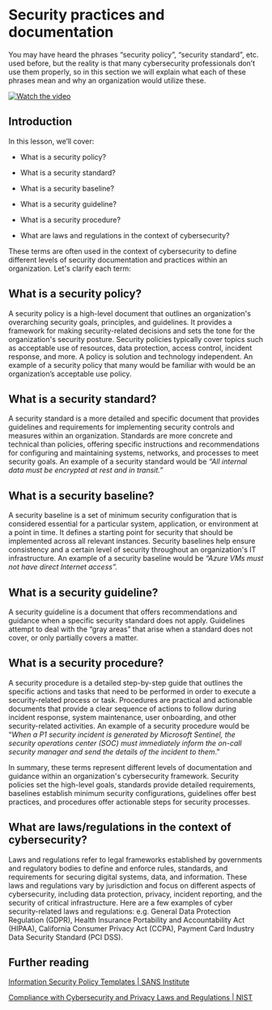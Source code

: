 # Security practices and documentation 

You may have heard the phrases “security policy”, “security standard”, etc. used before, but the reality is that many cybersecurity professionals don’t use them properly, so in this section we will explain what each of these phrases mean and why an organization would utilize these.

[![Watch the video](images/1-4_placeholder.png)](https://learn-video.azurefd.net/vod/player?id=fb8667f3-a627-495a-9fa1-6a7aa9dcf07e)

## Introduction

In this lesson, we’ll cover:

 - What is a security policy?
   
 - What is a security standard?

   

 - What is a security baseline?

   

 - What is a security guideline?
 - What is a security procedure?

   

 - What are laws and regulations in the context of cybersecurity?

These terms are often used in the context of cybersecurity to define different levels of security documentation and practices within an organization. Let's clarify each term:

## What is a security policy?

A security policy is a high-level document that outlines an organization's overarching security goals, principles, and guidelines. It provides a framework for making security-related decisions and sets the tone for the organization's security posture. Security policies typically cover topics such as acceptable use of resources, data protection, access control, incident response, and more. A policy is solution and technology independent. An example of a security policy that many would be familiar with would be an organization’s acceptable use policy.

## What is a security standard?

A security standard is a more detailed and specific document that provides guidelines and requirements for implementing security controls and measures within an organization. Standards are more concrete and technical than policies, offering specific instructions and recommendations for configuring and maintaining systems, networks, and processes to meet security goals. An example of a security standard would be _“All internal data must be encrypted at rest and in transit.”_

## What is a security baseline?

A security baseline is a set of minimum security configuration that is considered essential for a particular system, application, or environment at a point in time. It defines a starting point for security that should be implemented across all relevant instances. Security baselines help ensure consistency and a certain level of security throughout an organization's IT infrastructure. An example of a security baseline would be _“Azure VMs must not have direct Internet access”._

## What is a security guideline?

A security guideline is a document that offers recommendations and guidance when a specific security standard does not apply. Guidelines attempt to deal with the “gray areas” that arise when a standard does not cover, or only partially covers a matter.

## What is a security procedure?

A security procedure is a detailed step-by-step guide that outlines the specific actions and tasks that need to be performed in order to execute a security-related process or task. Procedures are practical and actionable documents that provide a clear sequence of actions to follow during incident response, system maintenance, user onboarding, and other security-related activities. An example of a security procedure would be “_When a P1 security incident is generated by Microsoft Sentinel, the security operations center (SOC) must immediately inform the on-call security manager and send the details of the incident to them_.”

In summary, these terms represent different levels of documentation and guidance within an organization's cybersecurity framework. Security policies set the high-level goals, standards provide detailed requirements, baselines establish minimum security configurations, guidelines offer best practices, and procedures offer actionable steps for security processes.

## What are laws/regulations in the context of cybersecurity?

Laws and regulations refer to legal frameworks established by governments and regulatory bodies to define and enforce rules, standards, and requirements for securing digital systems, data, and information. These laws and regulations vary by jurisdiction and focus on different aspects of cybersecurity, including data protection, privacy, incident reporting, and the security of critical infrastructure. Here are a few examples of cyber security-related laws and regulations: e.g. General Data Protection Regulation (GDPR), Health Insurance Portability and Accountability Act (HIPAA), California Consumer Privacy Act (CCPA), Payment Card Industry Data Security Standard (PCI DSS).

## Further reading

[Information Security Policy Templates | SANS Institute](https://www.sans.org/information-security-policy/)

[Compliance with Cybersecurity and Privacy Laws and Regulations | NIST](https://www.nist.gov/mep/cybersecurity-resources-manufacturers/compliance-cybersecurity-and-privacy-laws-and-regulations)
